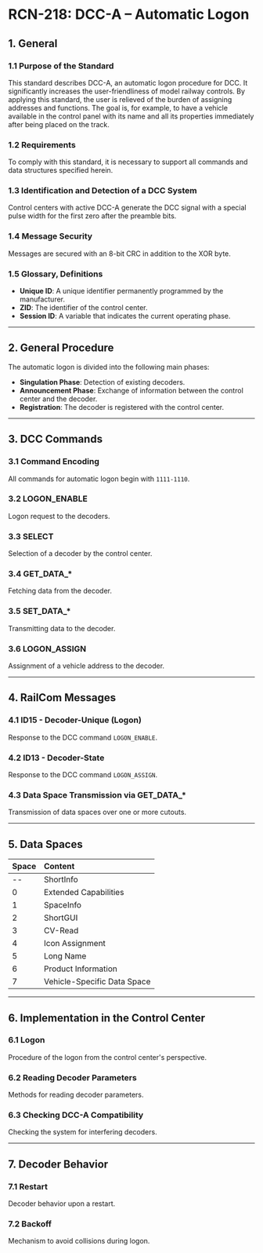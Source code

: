 # RCN-218: DCC-A – Automatic Logon

## 1. General

### 1.1 Purpose of the Standard
This standard describes DCC-A, an automatic logon procedure for DCC. It significantly increases the user-friendliness of model railway controls. By applying this standard, the user is relieved of the burden of assigning addresses and functions. The goal is, for example, to have a vehicle available in the control panel with its name and all its properties immediately after being placed on the track.

### 1.2 Requirements
To comply with this standard, it is necessary to support all commands and data structures specified herein.

### 1.3 Identification and Detection of a DCC System
Control centers with active DCC-A generate the DCC signal with a special pulse width for the first zero after the preamble bits.

### 1.4 Message Security
Messages are secured with an 8-bit CRC in addition to the XOR byte.

### 1.5 Glossary, Definitions
- **Unique ID**: A unique identifier permanently programmed by the manufacturer.
- **ZID**: The identifier of the control center.
- **Session ID**: A variable that indicates the current operating phase.

---

## 2. General Procedure

The automatic logon is divided into the following main phases:
- **Singulation Phase**: Detection of existing decoders.
- **Announcement Phase**: Exchange of information between the control center and the decoder.
- **Registration**: The decoder is registered with the control center.

---

## 3. DCC Commands

### 3.1 Command Encoding
All commands for automatic logon begin with `1111-1110`.

### 3.2 LOGON_ENABLE
Logon request to the decoders.

### 3.3 SELECT
Selection of a decoder by the control center.

### 3.4 GET_DATA_*
Fetching data from the decoder.

### 3.5 SET_DATA_*
Transmitting data to the decoder.

### 3.6 LOGON_ASSIGN
Assignment of a vehicle address to the decoder.

---

## 4. RailCom Messages

### 4.1 ID15 - Decoder-Unique (Logon)
Response to the DCC command `LOGON_ENABLE`.

### 4.2 ID13 - Decoder-State
Response to the DCC command `LOGON_ASSIGN`.

### 4.3 Data Space Transmission via GET_DATA_*
Transmission of data spaces over one or more cutouts.

---

## 5. Data Spaces

| Space | Content |
| :--- | :--- |
| -- | ShortInfo |
| 0 | Extended Capabilities |
| 1 | SpaceInfo |
| 2 | ShortGUI |
| 3 | CV-Read |
| 4 | Icon Assignment |
| 5 | Long Name |
| 6 | Product Information |
| 7 | Vehicle-Specific Data Space |

---

## 6. Implementation in the Control Center

### 6.1 Logon
Procedure of the logon from the control center's perspective.

### 6.2 Reading Decoder Parameters
Methods for reading decoder parameters.

### 6.3 Checking DCC-A Compatibility
Checking the system for interfering decoders.

---

## 7. Decoder Behavior

### 7.1 Restart
Decoder behavior upon a restart.

### 7.2 Backoff
Mechanism to avoid collisions during logon.
